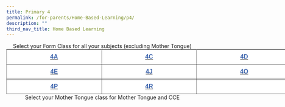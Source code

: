 ```yaml
---
title: Primary 4
permalink: /for-parents/Home-Based-Learning/p4/
description: ""
third_nav_title: Home Based Learning
---
```

<center>Select your Form Class for all your subjects (excluding Mother Tongue)</center>

<style type="text/css">
.tg  {border-collapse:collapse;border-spacing:0;margin:0px auto;}
.tg td{border-color:black;border-style:solid;border-width:1px;font-family:Arial, sans-serif;font-size:14px;
  overflow:hidden;padding:10px 5px;word-break:normal;}
.tg th{border-color:black;border-style:solid;border-width:1px;font-family:Arial, sans-serif;font-size:14px;
  font-weight:normal;overflow:hidden;padding:10px 5px;word-break:normal;}
.tg .tg-nanv{background-color:#FFF;border-color:inherit;color:#4067AE;font-size:16px;font-weight:bold;text-align:center;
  vertical-align:top}
</style>
<table class="tg" style="undefined;table-layout: fixed; width: 750px">
<colgroup>
<col style="width: 250px">
<col style="width: 250px">
<col style="width: 250px">
</colgroup>
<tbody>
  <tr>
    <td class="tg-nanv"><a href="https://docs.google.com/spreadsheets/d/12mSRfrldccYQK4dhoSs96lgI0kBOlJyhpqondWhIqUY/edit#gid=0"><span style="text-decoration:none;color:#4067AE">4A</span></a></td>
    <td class="tg-nanv"><a href="https://docs.google.com/spreadsheets/d/1JggqbPsSgpiGWtfvWtUYaq7m2iEYXJTkg_PxXTngZSc/edit#gid=0"><span style="text-decoration:none;color:#4067AE">4C</span></a></td>
    <td class="tg-nanv"><a href="https://docs.google.com/spreadsheets/d/1gN9XP7i3iIoCfOUM5ntvi-zVv9oPRKAyP1LDheICYNo/edit#gid=0"><span style="text-decoration:none;color:#4067AE">4D</span></a></td>
  </tr>
  <tr>
    <td class="tg-nanv"><a href="https://docs.google.com/spreadsheets/d/107cd2iYcV4Y_Ivcnx-o0cQs8xpiQYF6ogxKQ9OeneIw/edit#gid=0"><span style="text-decoration:none;color:#4067AE">4E</span></a></td>
    <td class="tg-nanv"><a href="https://docs.google.com/spreadsheets/d/15EQ7bfvyZbBHlcjH3UknNxtwe92SaMVZpnFbXzSmkUY/edit#gid=0"><span style="text-decoration:none;color:#4067AE">4J</span></a></td>
    <td class="tg-nanv"><a href="https://docs.google.com/spreadsheets/d/1gNKyH5KS2Y9O0qh-lKHtxL35mnIdMzWWkaqtOz1VdFM/edit#gid=0"><span style="text-decoration:none;color:#4067AE">4O</span></a></td>
  </tr>
  <tr>
    <td class="tg-nanv"><a href="https://docs.google.com/spreadsheets/d/19y-lXWH5bqj01EvT5eGSIWHJdtKvfgAP4SSn4MLiPJs/edit#gid=0"><span style="text-decoration:none;color:#4067AE">4P</span></a><span style="color:#222"> </span></td>
    <td class="tg-nanv"><a href="https://docs.google.com/spreadsheets/d/1SrhAJg9dIdrabY60e--rY_uaLhtl6tWIaIq6QvlnNRQ/edit#gid=0"><span style="text-decoration:none;color:#4067AE">4R</span></a></td>
    <td class="tg-nanv"></td>
  </tr>
</tbody>
</table>

<center>Select your Mother Tongue class for Mother Tongue and CCE</center>